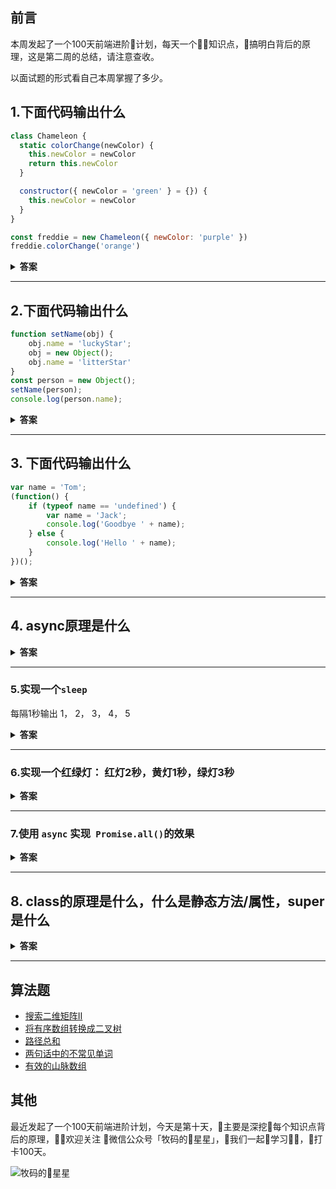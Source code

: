 ## 前言

本周发起了一个100天前端进阶计划，每天一个知识点，搞明白背后的原理，这是第二周的总结，请注意查收。

以面试题的形式看自己本周掌握了多少。

## 1.下面代码输出什么
```js
class Chameleon {
  static colorChange(newColor) {
    this.newColor = newColor
    return this.newColor
  }

  constructor({ newColor = 'green' } = {}) {
    this.newColor = newColor
  }
}

const freddie = new Chameleon({ newColor: 'purple' })
freddie.colorChange('orange')
```

<details><summary><b>答案</b></summary>
<p>

### 答案：TypeError
解析：
colorChange 是一个静态方法。静态方法被设计为只能被创建它们的构造器使用（也就是 Chameleon），并且不能传递给实例。因为 freddie 是一个实例，静态方法不能被实例使用，因此抛出了 TypeError 错误。

> 详细分析请看 [详解ES6中的class](https://github.com/funnycoderstar/blog/issues/111)

</p>
</details>

---
## 2.下面代码输出什么
```js
function setName(obj) {
    obj.name = 'luckyStar';
    obj = new Object();
    obj.name = 'litterStar'
}
const person = new Object();
setName(person);
console.log(person.name);
```

<details><summary><b>答案</b></summary>
<p>

### 答案： luckyStar
解析：
在函数内部修改了参数的值，但是原始的引用仍然保持未变。
实际上，在函数内部重写 obj时，这个变量引用的就是一个局部对象了。而这个局部对象会在函数执行完毕之后立即销毁。

> 详细分析请看 [从JS底层理解var，const，let](https://github.com/funnycoderstar/blog/issues/114)

</p>
</details>

---
## 3. 下面代码输出什么
```js
var name = 'Tom';
(function() {
    if (typeof name == 'undefined') {
        var name = 'Jack';
        console.log('Goodbye ' + name);
    } else {
        console.log('Hello ' + name);
    }
})();
```

<details><summary><b>答案</b></summary>
<p>

### 答案： Goodbye Jack
解析：
立即执行函数的中的变量 name 的定义被提升到了顶部，并在初始化赋值之前是 `undefined`，所以` typeof name == 'undefined'`

> 详细分析请看 [从JS底层理解var,const,let](https://github.com/funnycoderstar/blog/issues/114)

</p>
</details>

---

## 4. async原理是什么

<details><summary><b>答案</b></summary>
<p>

#### 答案：
`async` 函数原理就是 `Generator`函数 和 自动执行器包装了一下。具体的来说：async就是一个generator 在 promise 的resolve状态下 执行next 并把值当做next的参数 封装起来的语法糖。


> 详细分析请看 [async原理解析](https://github.com/funnycoderstar/blog/issues/110)

</p>
</details>

---


### 5.实现一个`sleep`
每隔1秒输出 1， 2， 3， 4， 5

<details><summary><b>答案</b></summary>
<p>

#### 答案：

```js
function sleep(interval) {
    return new Promise(resolve => {
        setTimeout(resolve, interval);
    })
}

// 用法
async function one2FiveInAsync() {
    for (let i = 1; i <= 5; i++) {
        console.log(i);
        await sleep(1000);
    }
}
one2FiveInAsync();
```

</p>
</details>

---

### 6.实现一个红绿灯： 红灯2秒，黄灯1秒，绿灯3秒

<details><summary><b>答案</b></summary>
<p>
#### 答案：
  
```js
function sleep(duration) {
    return new Promise(resolve => {
        setTimeout(resolve, duration);
    })
}
async function changeColor(color, duration) {
    console.log('当前颜色', color);
    await sleep(duration);
}
async function main() {
    await changeColor('红色', 2000);
    await changeColor('黄色', 1000);
    await changeColor('绿色', 3000);
}
main();
```

> 详细分析请看 [async原理解析](https://github.com/funnycoderstar/blog/issues/110)

</p>
</details>

---


### 7.使用 `async` 实现` Promise.all()`的效果

<details><summary><b>答案</b></summary>
<p>

#### 答案：
```js
// 写法一
let [foo, bar] = await Promise.all([getFoo(), getBar()]);

// 写法二
let fooPromise = getFoo();
let barPromise = getBar();

let foo = await fooPromise;
let bar = await barPromise;
```

解析： 上面两种写法，getFoo 和 getBar 都是同时触发，这样就会缩短程序的执行时间。


> 详细分析请看 [async原理解析](https://github.com/funnycoderstar/blog/issues/110)

</p>
</details>

---

## 8.  class的原理是什么，什么是静态方法/属性，super是什么

<details><summary><b>答案</b></summary>
<p>

- class是一个语法糖，其底层还是通过 `构造函数` 去创建的。
- 类的所有方法都定义在类的prototype属性上面。
- 静态方法：在方法前加static，表示该方法不会被实例继承，而是直接通过类来调用。
- 静态属性：在属性前加static，指的是 Class 本身的属性，而不是定义在实例对象（this）上的属性。
- es5 的构造函数在调用父构造函数前可以访问 this, 但 es6 的构造函数在调用父构造函数(即 super)前不能访问 this。
- super
    - 作为函数调用，代表父类的构造函数
    - 作为对象调用，在普通方法中，指向父类的原型对象；在静态方法中，指向父类。

> 详细分析请看 [详解ES6中的class](https://github.com/funnycoderstar/blog/issues/111)

</p>
</details>

---

## 算法题
- [搜索二维矩阵II](https://github.com/funnycoderstar/leetcode/issues/47)
- [将有序数组转换成二叉树](https://github.com/funnycoderstar/leetcode/issues/7) 
- [路径总和](https://github.com/funnycoderstar/leetcode/issues/8)
- [两句话中的不常见单词](https://github.com/funnycoderstar/leetcode/issues/19)
- [有效的山脉数组](https://github.com/funnycoderstar/leetcode/issues/36)


## 其他
最近发起了一个100天前端进阶计划，今天是第十天，主要是深挖每个知识点背后的原理，欢迎关注 微信公众号「牧码的星星」，我们一起学习，打卡100天。

![牧码的星星](https://cdn.suisuijiang.com/ImageMessage/5adad39555703565e79040fa_1583655092168.png)



